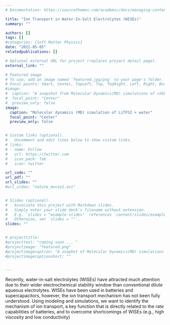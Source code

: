 ```yaml
---
# Documentation: https://sourcethemes.com/academic/docs/managing-content/

title: "Ion Transport in Water-In-Salt Electrolytes (WISEs)"
summary: ""

authors: []
tags: []
#categories: [Soft Matter Physics]
date: "2022-05-05" 
relatedpublications: []

# Optional external URL for project (replaces project detail page).
external_link: ""

# Featured image
# To use, add an image named `featured.jpg/png` to your page's folder.
# Focal points: Smart, Center, TopLeft, Top, TopRight, Left, Right, BottomLeft, Bottom, BottomRight.
#image: 
#  caption: "A snapshot from Molecular Dynamics(MD) simulations of vSGLT"
#  focal_point: "Center"
#  preview_only: false
image:
  caption: "Molecular dynamics (MD) simulation of LiTFSI + water"
  focal_point: "Center"
  preview_only: false


# Custom links (optional).
#   Uncomment and edit lines below to show custom links.
# links:
# - name: Follow
#   url: https://twitter.com
#   icon_pack: fab
#   icon: twitter

url_code: ""
url_pdf: ""
url_slides: ""
#url_video: "nature_movie1.avi"


# Slides (optional).
#   Associate this project with Markdown slides.
#   Simply enter your slide deck's filename without extension.
#   E.g. `slides = "example-slides"` references `content/slides/example-slides.md`.
#   Otherwise, set `slides = ""`.
slides: ""


# projecttitle: 
#projecttext: "coming soon ... "
#projectimage: "featured.png"
#projectimagecaption: "A snaphot of Molecular Dynamics(MD) simulations of vSGLT"
#projectimagecaptionshort: ""


---
```


Recently, water-in-salt electrolytes (WISEs) have attracted much attention due to their wider electrochemical stability window than conventional dilute aqueous electrolytes. WISEs have been used in batteries and supercapacitors, however, the ion transport mechanism has not been fully understood. Using modeling and simulations, we want to identify the mechanism of ion transport, a key function that is directly related to the rate capabilities of batteries, and to overcome shortcomings of WISEs (e.g., high viscosity and low conductivity)


